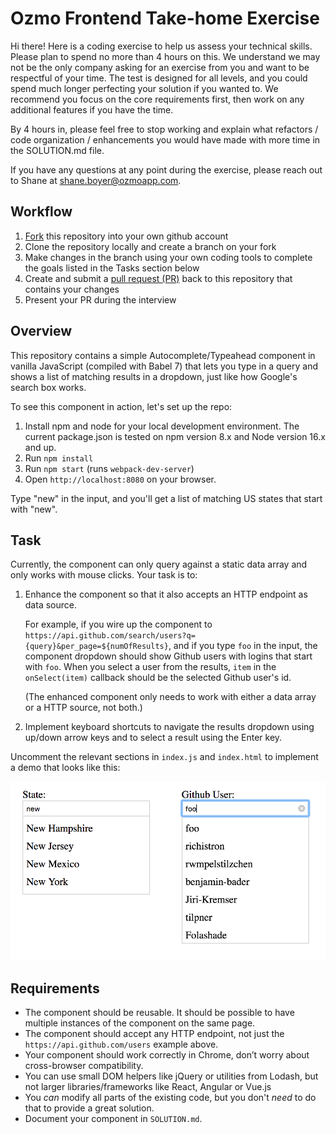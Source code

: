 # Ozmo Frontend Take-home Exercise

Hi there! Here is a coding exercise to help us assess your technical skills.
Please plan to spend no more than 4 hours on this. We understand we may not be
the only company asking for an exercise from you and want to be respectful of
your time. The test is designed for all levels, and you could spend much longer
perfecting your solution if you wanted to. We recommend you focus on the core
requirements first, then work on any additional features if you have the time.

By 4 hours in, please feel free to stop working and explain what refactors /
code organization / enhancements you would have made with more time in the
SOLUTION.md file.

If you have any questions at any point during the exercise, please reach out to
Shane at shane.boyer@ozmoapp.com.

## Workflow

1. [Fork](https://docs.github.com/en/pull-requests/collaborating-with-pull-requests/working-with-forks/about-forks) this repository into your own github account
2. Clone the repository locally and create a branch on your fork
3. Make changes in the branch using your own coding tools to complete the goals listed in the Tasks section below
4. Create and submit a [pull request (PR)](https://docs.github.com/en/pull-requests/collaborating-with-pull-requests/proposing-changes-to-your-work-with-pull-requests/creating-a-pull-request) back to this repository that contains your changes
5. Present your PR during the interview

## Overview

This repository contains a simple Autocomplete/Typeahead component in vanilla JavaScript
(compiled with Babel 7) that lets you type in a query and shows a list of
matching results in a dropdown, just like how Google's search box works.

To see this component in action, let's set up the repo:

1. Install npm and node for your local development environment. The current package.json is tested on npm version 8.x and Node version 16.x and up.
2. Run `npm install`
3. Run `npm start` (runs `webpack-dev-server`)
4. Open `http://localhost:8080` on your browser.

Type "new" in the input, and you'll get a list of matching US states that start
with "new".


## Task

Currently, the component can only query against a static data array and only
works with mouse clicks. Your task is to:

1. Enhance the component so that it also accepts an HTTP endpoint as data source.

    For example, if you wire up the component to
    `https://api.github.com/search/users?q={query}&per_page=${numOfResults}`,
    and if you type `foo` in the input, the component dropdown should show
    Github users with logins that start with `foo`. When you select a user from
    the results, `item` in the `onSelect(item)` callback should be the selected
    Github user's id.

    (The enhanced component only needs to work with either a data array or a
    HTTP source, not both.)

2. Implement keyboard shortcuts to navigate the results dropdown using up/down
   arrow keys and to select a result using the Enter key.

Uncomment the relevant sections in `index.js` and `index.html` to implement a
demo that looks like this:

![Demo example screenshot](demo-example.png)


## Requirements

- The component should be reusable. It should be possible to have multiple
  instances of the component on the same page.
- The component should accept any HTTP endpoint, not just the
  `https://api.github.com/users` example above.
- Your component should work correctly in Chrome, don’t worry about
  cross-browser compatibility.
- You can use small DOM helpers like jQuery or utilities from Lodash, but not
  larger libraries/frameworks like React, Angular or Vue.js
- You _can_ modify all parts of the existing code, but you don't _need_ to do
  that to provide a great solution.
- Document your component in `SOLUTION.md`.
